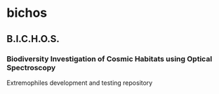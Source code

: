 # bichos

## B.I.C.H.O.S.
### Biodiversity Investigation of Cosmic Habitats using Optical Spectroscopy

Extremophiles development and testing repository
